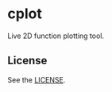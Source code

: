 # cplot

Live 2D function plotting tool.

## License

See the [LICENSE](https://github.com/SilverSylvester/cplot/blob/master/LICENSE).

